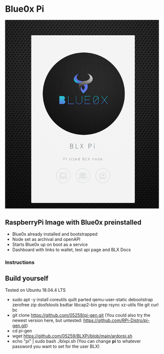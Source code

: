 # Blue0x Pi

![BLXPi Dashboard](https://github.com/05259/BLXPi/blob/main/BLXPiScreen.png)

## RaspberryPi Image with Blue0x preinstalled
- Blue0x already installed and bootstrapped
- Node set as archival and openAPI
- Starts Blue0x up on boot as a service
- Dashboard with links to wallet, test api page and BLX Docs

### Instructions

## Build yourself

Tested on Ubuntu 18.04.4 LTS

- sudo apt -y install coreutils quilt parted qemu-user-static debootstrap zerofree zip dosfstools bsdtar libcap2-bin grep rsync xz-utils file git curl bc
- git clone https://github.com/05259/pi-gen.git (You could also try the newest version here, but untested: https://github.com/RPi-Distro/pi-gen.git)
- cd pi-gen
- wget https://github.com/05259/BLXPi/blob/main/ardorpi.sh
- echo "pi" | sudo bash ./blxpi.sh (You can change **pi** to whatever password you want to set for the user BLX)
